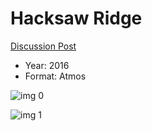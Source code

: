# Hacksaw Ridge

[Discussion Post](https://www.avsforum.com/threads/bass-eq-for-filtered-movies.2995212/post-57716630)

* Year: 2016
* Format: Atmos

![img 0](https://i.imgur.com/lyfCpxB.jpg)

![img 1](https://i.imgur.com/kptSa0n.jpg)

